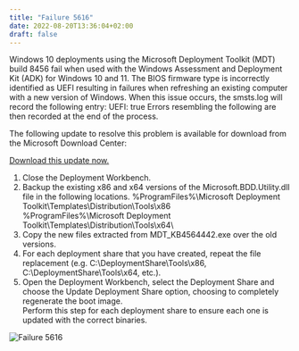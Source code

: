 ```yaml
---
title: "Failure 5616"
date: 2022-08-20T13:36:04+02:00
draft: false
---
```


Windows 10 deployments using the Microsoft Deployment Toolkit (MDT) build 8456 fail when used with the Windows Assessment and Deployment Kit (ADK) for Windows 10 and 11.
The BIOS firmware type is incorrectly identified as UEFI resulting in failures when refreshing an existing computer with a new version of Windows.
When this issue occurs, the smsts.log will record the following entry:
UEFI: true
Errors resembling the following are then recorded at the end of the process.

The following update to resolve this problem is available for download from the Microsoft Download Center:

[Download this update now.](https://download.microsoft.com/download/3/0/6/306AC1B2-59BE-43B8-8C65-E141EF287A5E/KB4564442/MDT_KB4564442.exe)

1.	Close the Deployment Workbench.
2.	Backup the existing x86 and x64 versions of the Microsoft.BDD.Utility.dll file in the following locations.
    %ProgramFiles%\Microsoft Deployment Toolkit\Templates\Distribution\Tools\x86\
    %ProgramFiles%\Microsoft Deployment Toolkit\Templates\Distribution\Tools\x64\
3.	Copy the new files extracted from MDT_KB4564442.exe over the old versions.
4.	For each deployment share that you have created, repeat the file replacement (e.g. C:\DeploymentShare\Tools\x86, C:\DeploymentShare\Tools\x64, etc.).
5.	Open the Deployment Workbench, select the Deployment Share and choose the Update Deployment Share option, choosing to completely regenerate the boot image.  
    Perform this step for each deployment share to ensure each one is updated with the correct binaries.


![Failure 5616](/images/5616.jpg)